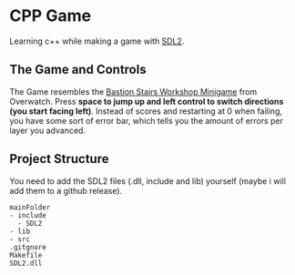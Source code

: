 # CPP Game

Learning c++ while making a game with [SDL2](https://www.libsdl.org/download-2.0.php).

## The Game and Controls

The Game resembles the [Bastion Stairs Workshop Minigame](https://workshop.codes/62TWS) from Overwatch.
Press **space to jump up and left control to switch directions (you start facing left)**. Instead of scores and restarting at 0 when failing, you have some sort of error bar, which tells you the amount of errors per layer you advanced.

## Project Structure

You need to add the SDL2 files (.dll, include and lib) yourself (maybe i will add them to a github release). 
```
mainFolder
- include
  - SDL2
- lib
- src
.gitgnore
Makefile
SDL2.dll
```
